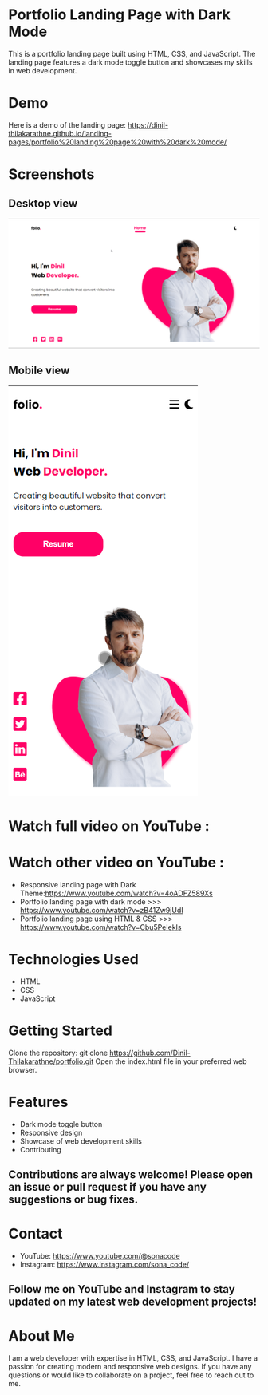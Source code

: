# Portfolio Landing Page with Dark Mode
This is a portfolio landing page built using HTML, CSS, and JavaScript. The landing page features a dark mode toggle button and showcases my skills in web development.

# Demo
Here is a demo of the landing page: https://dinil-thilakarathne.github.io/landing-pages/portfolio%20landing%20page%20with%20dark%20mode/

# Screenshots 
## Desktop view
![](project-ss/desktop-view.png)

## Mobile view
![](project-ss/mobile-view.png)


# Watch full video on YouTube :


# Watch other video on YouTube :
* Responsive landing page with Dark Theme:https://www.youtube.com/watch?v=4oADFZ589Xs
* Portfolio landing page with dark mode >>> https://www.youtube.com/watch?v=zB41Zw9jUdI
* Portfolio landing page using HTML & CSS >>> https://www.youtube.com/watch?v=Cbu5PeIekIs

# Technologies Used
* HTML
* CSS
* JavaScript


# Getting Started
Clone the repository: git clone https://github.com/Dinil-Thilakarathne/portfolio.git
Open the index.html file in your preferred web browser.

# Features
* Dark mode toggle button
* Responsive design
* Showcase of web development skills
* Contributing
## Contributions are always welcome! Please open an issue or pull request if you have any suggestions or bug fixes.

# Contact
* YouTube: https://www.youtube.com/@sonacode
* Instagram: https://www.instagram.com/sona_code/
## Follow me on YouTube and Instagram to stay updated on my latest web development projects!

# About Me
I am a web developer with expertise in HTML, CSS, and JavaScript. I have a passion for creating modern and responsive web designs. If you have any questions or would like to collaborate on a project, feel free to reach out to me.
